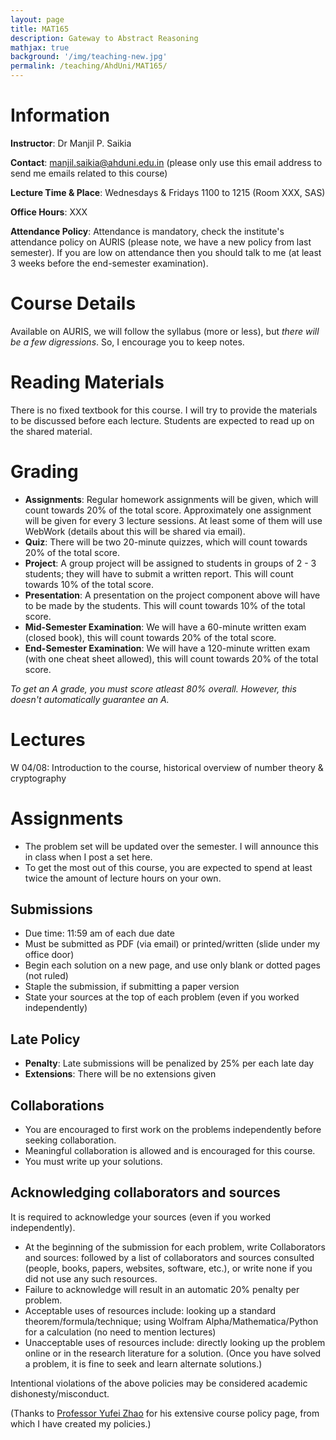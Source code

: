 ```yaml
---
layout: page
title: MAT165
description: Gateway to Abstract Reasoning
mathjax: true
background: '/img/teaching-new.jpg'
permalink: /teaching/AhdUni/MAT165/
---
```


# Information

**Instructor**: Dr Manjil P. Saikia

**Contact**: manjil.saikia@ahduni.edu.in (please only use this email address to send me emails related to this course)

**Lecture Time & Place**: Wednesdays & Fridays 1100 to 1215 (Room XXX, SAS)

**Office Hours**: XXX

**Attendance Policy**: Attendance is mandatory, check the institute's attendance policy on AURIS (please note, we have a new policy from last semester). If you are low on attendance then you should talk to me (at least 3 weeks before the end-semester examination).

# Course Details

Available on AURIS, we will follow the syllabus (more or less), but *there will be a few digressions*. So, I encourage you to keep notes.

# Reading Materials

There is no fixed textbook for this course. I will try to provide the materials to be discussed before each lecture. Students are expected to read up on the shared material.

# Grading

- **Assignments**: Regular homework assignments will be given, which will count towards 20% of the total score. Approximately one assignment will be given for every 3 lecture sessions. At least some of them will use WebWork (details about this will be shared via email).
- **Quiz**: There will be two 20-minute quizzes, which will count towards 20% of the total score.
- **Project**: A group project will be assigned to students in groups of 2 - 3 students; they will have to submit a written report. This will count towards 10% of the total score.
- **Presentation**: A presentation on the project component above will have to be made by the students. This will count towards 10% of the total score.
- **Mid-Semester Examination**: We will have a 60-minute written exam (closed book), this will count towards 20% of the total score.
- **End-Semester Examination**: We will have a 120-minute written exam (with one cheat sheet allowed), this will count towards 20% of the total score.

*To get an A grade, you must score atleast 80% overall. However, this doesn't automatically guarantee an A.*

# Lectures

W 04/08: Introduction to the course, historical overview of number theory & cryptography

# Assignments

- The problem set will be updated over the semester. I will announce this in class when I post a set here.
- To get the most out of this course, you are expected to spend at least twice the amount of lecture hours on your own.

## Submissions

- Due time: 11:59 am of each due date
- Must be submitted as PDF (via email) or printed/written (slide under my office door)
- Begin each solution on a new page, and use only blank or dotted pages (not ruled)
- Staple the submission, if submitting a paper version
- State your sources at the top of each problem (even if you worked independently)

## Late Policy

- **Penalty**: Late submissions will be penalized by 25% per each late day
- **Extensions**: There will be no extensions given

## Collaborations

- You are encouraged to first work on the problems independently before seeking collaboration.
- Meaningful collaboration is allowed and is encouraged for this course.
- You must write up your solutions.

## Acknowledging collaborators and sources

It is required to acknowledge your sources (even if you worked independently).

- At the beginning of the submission for each problem, write Collaborators and sources: followed by a list of collaborators and sources consulted (people, books, papers, websites, software, etc.), or write none if you did not use any such resources.
- Failure to acknowledge will result in an automatic 20% penalty per problem.
- Acceptable uses of resources include: looking up a standard theorem/formula/technique; using Wolfram Alpha/Mathematica/Python for a calculation (no need to mention lectures)
- Unacceptable uses of resources include: directly looking up the problem online or in the research literature for a solution. (Once you have solved a problem, it is fine to seek and learn alternate solutions.)

Intentional violations of the above policies may be considered academic dishonesty/misconduct.

(Thanks to [Professor Yufei Zhao](https://yufeizhao.com) for his extensive course policy page, from which I have created my policies.)
